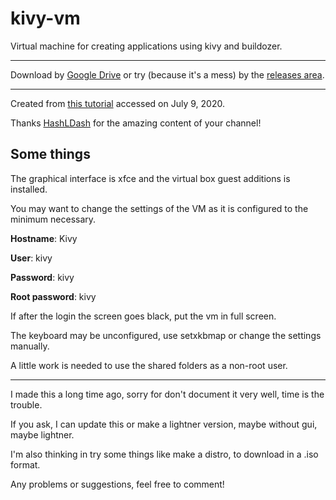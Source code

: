 # kivy-vm
Virtual machine for creating applications using kivy and buildozer.

---

Download by [Google Drive](https://drive.google.com/file/d/1DgmgMPNZLIf8BXxdGdGJeprsYonPhip7/view?usp=sharing)
or try (because it's a mess) by the [releases area](https://github.com/ntaraujo/kivy-vm/releases).

---

Created from [this tutorial](https://www.youtube.com/watch?v=O2NBgopGd2c) accessed on July 9, 2020.

Thanks [HashLDash](https://github.com/HashLDash) for the amazing content of your channel!

## Some things

The graphical interface is xfce and the virtual box guest additions is installed.

You may want to change the settings of the VM as it is configured to the minimum necessary.

**Hostname**: Kivy

**User**: kivy

**Password**: kivy

**Root password**: kivy

If after the login the screen goes black, put the vm in full screen.

The keyboard may be unconfigured, use setxkbmap or change the settings manually.

A little work is needed to use the shared folders as a non-root user.

---

I made this a long time ago, sorry for don't document it very well, time is the trouble.

If you ask, I can update this or make a lightner version, maybe without gui, maybe lightner.

I'm also thinking in try some things like make a distro, to download in a .iso format.

Any problems or suggestions, feel free to comment!
